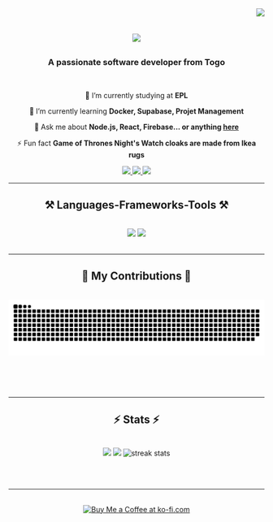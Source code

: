 <!--
**Raikirimaru/Raikirimaru** is a ✨ _special_ ✨ repository because its `README.md` (this file) appears on your GitHub profile.

Here are some ideas to get you started:

- 🔭 I’m currently working on ...
- 🌱 I’m currently learning ...
- 👯 I’m looking to collaborate on ...
- 🤔 I’m looking for help with ...
- 💬 Ask me about ...
- 📫 How to reach me: ...
- 😄 Pronouns: ...
- ⚡ Fun fact: ...
-->
<img align="right" src="https://visitor-badge.laobi.icu/badge?page_id=Raikirimaru.Raikirimaru" />

<h1 align="center">
    <img src="https://readme-typing-svg.herokuapp.com/?font=Righteous&size=35&center=true&vCenter=true&width=500&height=70&duration=4000&lines=Hi+There!+👋;+I'm+Mawuli+Godwin+Alexandre+AMEVOR!;+I'm+Backend+Developer!" />
</h1>

<h3 align="center">A passionate software developer from Togo</h3>

<br/>

<div align="center">
 
 🔭 I’m currently studying at **EPL**
 
 🌱 I’m currently learning **Docker, Supabase, Projet Management**

💬 Ask me about **Node.js, React, Firebase... or anything [here](https://github.com/Raikirimaru/Raikirimaru/issues)**

⚡ Fun fact **Game of Thrones Night's Watch cloaks are made from Ikea rugs**

 </div>
 
<div align="center"> 
  <a href="mailto:amemawuli8@gmail.com">
    <img src="https://img.shields.io/badge/Gmail-333333?style=for-the-badge&logo=gmail&logoColor=red" />
  </a>
  <a href="" target="_blank">
    <img src="https://img.shields.io/badge/LinkedIn-0077B5?style=for-the-badge&logo=linkedin&logoColor=white" target="_blank" />
  </a>
  <a href="https://Raikirimaru.github.io" target="_blank">
     <img src="https://img.shields.io/badge/Portfolio-FF5722?style=for-the-badge&logo=todoist&logoColor=white" target="_blank" /> <!-- sqlite, safari, google-chrome are other good icon options -->
  </a>
</div>

 <hr/>
 
<h2 align="center">⚒️ Languages-Frameworks-Tools ⚒️</h2>
<br/>
<div align="center">
    <img src="https://skillicons.dev/icons?i=react,bootstrap,mui,html,css,vscode,github,tailwind,git" />
    <img src="https://skillicons.dev/icons?i=nodejs,python,javascript,typescript,express,firebase,mongodb,java,nextjs,mysql,kotlin,redis,nestjs,dart,flutter" /><br>
</div>

<br/>
<hr/>

<div align="center">
  <h2>🐍 My Contributions 🐍</h2>
  <br>
  <img alt="snake eating my contributions" src="https://raw.githubusercontent.com/salesp07/salesp07/output/github-contribution-grid-snake.svg" />
  
  <br/><br/><br/>
</div>

<hr/>

<h2 align="center">⚡ Stats ⚡</h2>
<br>
<div align=center>
  <picture>
  <source
    srcset="https://github-readme-stats.vercel.app/api?username=Raikirimaru&show_icons=true&theme=ambient_gradient&rank_icon=github"
    media="(prefers-color-scheme: dark)"
  />
  <img src="https://github-readme-stats.vercel.app/api?username=Raikirimaru&show_icons=true" />
</picture>
<picture>
  <source
    srcset="https://github-readme-stats.vercel.app/api/top-langs/?username=Raikirimaru&layout=donut"
  />
  <img src="https://github-readme-stats.vercel.app/api?username=Raikirimaru&show_icons=true" />
</picture>
<img width=450 src="https://github-readme-streak-stats-salesp07.vercel.app/?user=Raikirimaru&count_private=true&theme=ocean_gradient&border_radius=10" alt="streak stats"/>
</div>

<br/><br/>

<hr/>

<br/>

<div align="center">
<a href='https://ko-fi.com/V7V4RAK9C' target='_blank'><img height='64' style='border:0px;height:64px;' src='https://storage.ko-fi.com/cdn/kofi1.png?v=3' border='0' alt='Buy Me a Coffee at ko-fi.com' /></a>
</div>

<br/>